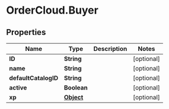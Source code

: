 # OrderCloud.Buyer

## Properties
Name | Type | Description | Notes
------------ | ------------- | ------------- | -------------
**ID** | **String** |  | [optional] 
**name** | **String** |  | [optional] 
**defaultCatalogID** | **String** |  | [optional] 
**active** | **Boolean** |  | [optional] 
**xp** | [**Object**](.md) |  | [optional] 


